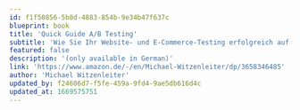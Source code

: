 ```yaml
---
id: f1f50856-5b8d-4883-854b-9e34b47f637c
blueprint: book
title: 'Quick Guide A/B Testing'
subtitle: 'Wie Sie Ihr Website- und E-Commerce-Testing erfolgreich auf- und umsetzen'
featured: false
description: '(only available in German)'
link: 'https://www.amazon.de/-/en/Michael-Witzenleiter/dp/3658346485'
author: 'Michael Witzenleiter'
updated_by: f24606d7-f5fe-459a-9fd4-9ae5db616d4c
updated_at: 1669575751
---
```

